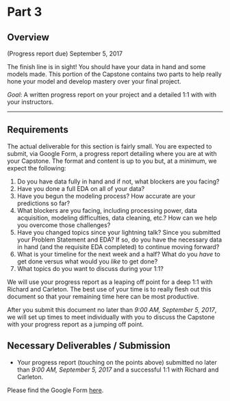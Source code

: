 # Part 3

## Overview

(Progress report due) September 5, 2017

The finish line is in sight! You should have your data in hand and some models made. This portion of the Capstone contains two parts to help really hone your model and develop mastery over your final project.

*Goal*: A written progress report on your project and a detailed 1:1 with with your instructors.

---

## Requirements

The actual deliverable for this section is fairly small. You are expected to submit, via Google Form, a progress report detailing where you are at with your Capstone. The format and content is up to you but, at a minimum, we expect the following:

1. Do you have data fully in hand and if not, what blockers are you facing?
2. Have you done a full EDA on all of your data?
3. Have you begun the modeling process? How accurate are your predictions so far?
4. What blockers are you facing, including processing power, data acquisition, modeling difficulties, data cleaning, etc.? How can we help you overcome those challenges?
5. Have you changed topics since your lightning talk? Since you submitted your Problem Statement and EDA? If so, do you have the necessary data in hand (and the requisite EDA completed) to continue moving forward?
6. What is your timeline for the next week and a half? What do you _have_ to get done versus what would you _like_ to get done?
7. What topics do you want to discuss during your 1:1?

We will use your progress report as a leaping off point for a deep 1:1 with Richard and Carleton. The best use of your time is to really flesh out this document so that your remaining time here can be most productive.

After you submit this document no later than *9:00 AM, September 5, 2017*, we will set up times to meet individually with you to discuss the Capstone with your progress report as a jumping off point.

## Necessary Deliverables / Submission

- Your progress report (touching on the points above) submitted no later than *9:00 AM, September 5, 2017* and a successful 1:1 with Richard and Carleton.

Please find the Google Form [here](https://goo.gl/forms/HeDlGqJcsP56LCVm1).
